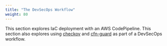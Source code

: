 ```yaml
---
title: "The DevSecOps Workflow"
weight: 80
---
```

This section explores IaC deployment with an AWS CodePipeline. This section also explores using [checkov](https://github.com/bridgecrewio/checkov) and [cfn-guard](https://github.com/aws-cloudformation/cloudformation-guard) as part of a DevSecOps workflow.
